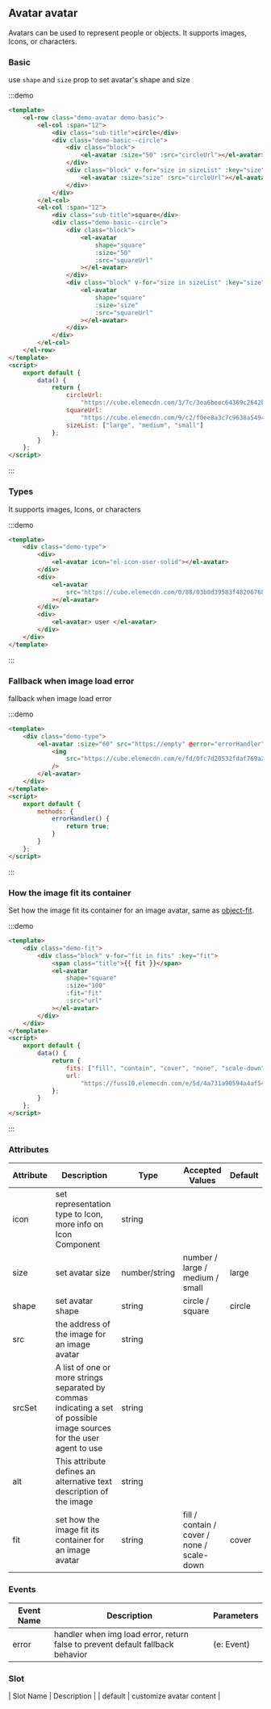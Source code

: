 ## Avatar avatar

Avatars can be used to represent people or objects. It supports images, Icons, or characters.

### Basic

use `shape` and `size` prop to set avatar's shape and size

:::demo

```html
<template>
	<el-row class="demo-avatar demo-basic">
		<el-col :span="12">
			<div class="sub-title">circle</div>
			<div class="demo-basic--circle">
				<div class="block">
					<el-avatar :size="50" :src="circleUrl"></el-avatar>
				</div>
				<div class="block" v-for="size in sizeList" :key="size">
					<el-avatar :size="size" :src="circleUrl"></el-avatar>
				</div>
			</div>
		</el-col>
		<el-col :span="12">
			<div class="sub-title">square</div>
			<div class="demo-basic--circle">
				<div class="block">
					<el-avatar
						shape="square"
						:size="50"
						:src="squareUrl"
					></el-avatar>
				</div>
				<div class="block" v-for="size in sizeList" :key="size">
					<el-avatar
						shape="square"
						:size="size"
						:src="squareUrl"
					></el-avatar>
				</div>
			</div>
		</el-col>
	</el-row>
</template>
<script>
	export default {
		data() {
			return {
				circleUrl:
					"https://cube.elemecdn.com/3/7c/3ea6beec64369c2642b92c6726f1epng.png",
				squareUrl:
					"https://cube.elemecdn.com/9/c2/f0ee8a3c7c9638a54940382568c9dpng.png",
				sizeList: ["large", "medium", "small"]
			};
		}
	};
</script>
```

:::

### Types

It supports images, Icons, or characters

:::demo

```html
<template>
	<div class="demo-type">
		<div>
			<el-avatar icon="el-icon-user-solid"></el-avatar>
		</div>
		<div>
			<el-avatar
				src="https://cube.elemecdn.com/0/88/03b0d39583f48206768a7534e55bcpng.png"
			></el-avatar>
		</div>
		<div>
			<el-avatar> user </el-avatar>
		</div>
	</div>
</template>
```

:::

### Fallback when image load error

fallback when image load error

:::demo

```html
<template>
	<div class="demo-type">
		<el-avatar :size="60" src="https://empty" @error="errorHandler">
			<img
				src="https://cube.elemecdn.com/e/fd/0fc7d20532fdaf769a25683617711png.png"
			/>
		</el-avatar>
	</div>
</template>
<script>
	export default {
		methods: {
			errorHandler() {
				return true;
			}
		}
	};
</script>
```

:::

### How the image fit its container

Set how the image fit its container for an image avatar, same as [object-fit](https://developer.mozilla.org/en-US/docs/Web/CSS/object-fit).

:::demo

```html
<template>
	<div class="demo-fit">
		<div class="block" v-for="fit in fits" :key="fit">
			<span class="title">{{ fit }}</span>
			<el-avatar
				shape="square"
				:size="100"
				:fit="fit"
				:src="url"
			></el-avatar>
		</div>
	</div>
</template>
<script>
	export default {
		data() {
			return {
				fits: ["fill", "contain", "cover", "none", "scale-down"],
				url:
					"https://fuss10.elemecdn.com/e/5d/4a731a90594a4af544c0c25941171jpeg.jpeg"
			};
		}
	};
</script>
```

:::

### Attributes

| Attribute | Description                                                                                                            | Type          | Accepted Values                            | Default |
| --------- | ---------------------------------------------------------------------------------------------------------------------- | ------------- | ------------------------------------------ | ------- |
| icon      | set representation type to Icon, more info on Icon Component                                                           | string        |                                            |         |
| size      | set avatar size                                                                                                        | number/string | number / large / medium / small            | large   |
| shape     | set avatar shape                                                                                                       | string        | circle / square                            | circle  |
| src       | the address of the image for an image avatar                                                                           | string        |                                            |         |
| srcSet    | A list of one or more strings separated by commas indicating a set of possible image sources for the user agent to use | string        |                                            |         |
| alt       | This attribute defines an alternative text description of the image                                                    | string        |                                            |         |
| fit       | set how the image fit its container for an image avatar                                                                | string        | fill / contain / cover / none / scale-down | cover   |

### Events

| Event Name | Description                                                                    | Parameters |
| ---------- | ------------------------------------------------------------------------------ | ---------- |
| error      | handler when img load error, return false to prevent default fallback behavior | (e: Event) |

### Slot

| Slot Name | Description |
| default | customize avatar content |
